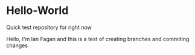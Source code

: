 # Hello-World
Quick test repository for right now

Hello, I'm Ian Fagan and this is a test of creating branches and commiting changes
